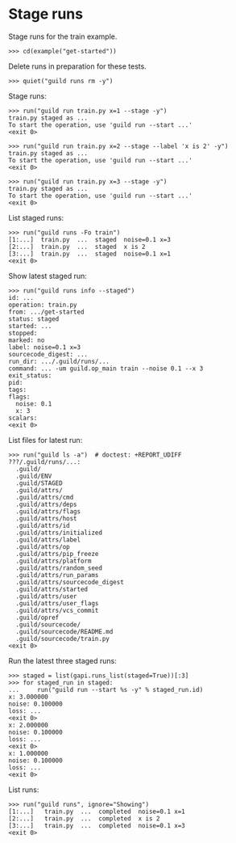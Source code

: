 # Stage runs

Stage runs for the train example.

    >>> cd(example("get-started"))

Delete runs in preparation for these tests.

    >>> quiet("guild runs rm -y")

Stage runs:

    >>> run("guild run train.py x=1 --stage -y")
    train.py staged as ...
    To start the operation, use 'guild run --start ...'
    <exit 0>

    >>> run("guild run train.py x=2 --stage --label 'x is 2' -y")
    train.py staged as ...
    To start the operation, use 'guild run --start ...'
    <exit 0>

    >>> run("guild run train.py x=3 --stage -y")
    train.py staged as ...
    To start the operation, use 'guild run --start ...'
    <exit 0>

List staged runs:

    >>> run("guild runs -Fo train")
    [1:...]  train.py  ...  staged  noise=0.1 x=3
    [2:...]  train.py  ...  staged  x is 2
    [3:...]  train.py  ...  staged  noise=0.1 x=1
    <exit 0>

Show latest staged run:

    >>> run("guild runs info --staged")
    id: ...
    operation: train.py
    from: .../get-started
    status: staged
    started: ...
    stopped:
    marked: no
    label: noise=0.1 x=3
    sourcecode_digest: ...
    run_dir: .../.guild/runs/...
    command: ... -um guild.op_main train --noise 0.1 --x 3
    exit_status:
    pid:
    tags:
    flags:
      noise: 0.1
      x: 3
    scalars:
    <exit 0>

List files for latest run:

    >>> run("guild ls -a")  # doctest: +REPORT_UDIFF
    ???/.guild/runs/...:
      .guild/
      .guild/ENV
      .guild/STAGED
      .guild/attrs/
      .guild/attrs/cmd
      .guild/attrs/deps
      .guild/attrs/flags
      .guild/attrs/host
      .guild/attrs/id
      .guild/attrs/initialized
      .guild/attrs/label
      .guild/attrs/op
      .guild/attrs/pip_freeze
      .guild/attrs/platform
      .guild/attrs/random_seed
      .guild/attrs/run_params
      .guild/attrs/sourcecode_digest
      .guild/attrs/started
      .guild/attrs/user
      .guild/attrs/user_flags
      .guild/attrs/vcs_commit
      .guild/opref
      .guild/sourcecode/
      .guild/sourcecode/README.md
      .guild/sourcecode/train.py
    <exit 0>

Run the latest three staged runs:

    >>> staged = list(gapi.runs_list(staged=True))[:3]
    >>> for staged_run in staged:
    ...     run("guild run --start %s -y" % staged_run.id)
    x: 3.000000
    noise: 0.100000
    loss: ...
    <exit 0>
    x: 2.000000
    noise: 0.100000
    loss: ...
    <exit 0>
    x: 1.000000
    noise: 0.100000
    loss: ...
    <exit 0>

List runs:

    >>> run("guild runs", ignore="Showing")
    [1:...]   train.py  ...  completed  noise=0.1 x=1
    [2:...]   train.py  ...  completed  x is 2
    [3:...]   train.py  ...  completed  noise=0.1 x=3
    <exit 0>
